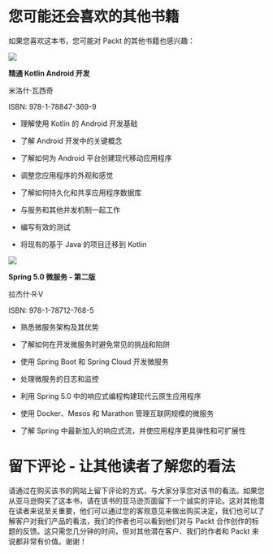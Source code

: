 # 您可能还会喜欢的其他书籍

如果您喜欢这本书，您可能对 Packt 的其他书籍也感兴趣：

![](https://www.packtpub.com/application-development/mastering-android-development-kotlin)

**精通 Kotlin Android 开发**

米洛什·瓦西奇

ISBN: 978-1-78847-369-9

+   理解使用 Kotlin 的 Android 开发基础

+   了解 Android 开发中的关键概念

+   了解如何为 Android 平台创建现代移动应用程序

+   调整您应用程序的外观和感觉

+   了解如何持久化和共享应用程序数据库

+   与服务和其他并发机制一起工作

+   编写有效的测试

+   将现有的基于 Java 的项目迁移到 Kotlin

![](https://www.packtpub.com/application-development/spring-50-microservices-second-edition)

**Spring 5.0 微服务 - 第二版**

拉杰什·R·V

ISBN: 978-1-78712-768-5

+   熟悉微服务架构及其优势

+   了解如何在开发微服务时避免常见的挑战和陷阱

+   使用 Spring Boot 和 Spring Cloud 开发微服务

+   处理微服务的日志和监控

+   利用 Spring 5.0 中的响应式编程构建现代云原生应用程序

+   使用 Docker、Mesos 和 Marathon 管理互联网规模的微服务

+   了解 Spring 中最新加入的响应式流，并使应用程序更具弹性和可扩展性

# 留下评论 - 让其他读者了解您的看法

请通过在购买该书的网站上留下评论的方式，与大家分享您对该书的看法。如果您从亚马逊购买了这本书，请在该书的亚马逊页面留下一个诚实的评论。这对其他潜在读者来说至关重要，他们可以通过您的客观意见来做出购买决定，我们也可以了解客户对我们产品的看法，我们的作者也可以看到他们对与 Packt 合作创作的标题的反馈。这只需您几分钟的时间，但对其他潜在客户、我们的作者和 Packt 来说都非常有价值。谢谢！
